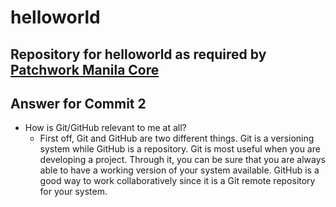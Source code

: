 # helloworld

## Repository for helloworld as required by [Patchwork Manila Core](https://github.com/diezcami/pwm-subcore)

## Answer for Commit 2
* How is Git/GitHub relevant to me at all?
  * First off, Git and GitHub are two different things. Git is a versioning system while GitHub is a repository.
  Git is most useful when you are developing a project. Through it, you can be sure that you are always able to have a working version of your system available.
  GitHub is a good way to work collaboratively since it is a Git remote repository for your system.
